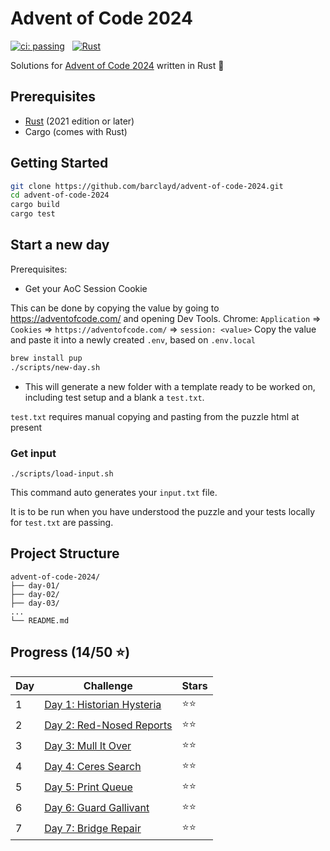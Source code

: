 # Advent of Code 2024

[![ci: passing](https://img.shields.io/badge/ci-passing-brightgreen?style=for-the-badge)](https://github.com/barclayd/advent-of-code-2024/actions)
&nbsp;
[![Rust](https://img.shields.io/badge/rust-%23000000.svg?style=for-the-badge&logo=rust&logoColor=orange)](https://www.rust-lang.org/)

Solutions for [Advent of Code 2024](https://adventofcode.com/2024) written in Rust 🦀

## Prerequisites

- [Rust](https://www.rust-lang.org/tools/install) (2021 edition or later)
- Cargo (comes with Rust)

## Getting Started

```bash
git clone https://github.com/barclayd/advent-of-code-2024.git
cd advent-of-code-2024
cargo build
cargo test
```

## Start a new day

Prerequisites: 

* Get your AoC Session Cookie

This can be done by copying the value by going to https://adventofcode.com/ and opening Dev Tools.
Chrome: `Application` => `Cookies` => `https://adventofcode.com/` => `session: <value>`
Copy the value and paste it into a newly created `.env`, based on `.env.local`

```sh
brew install pup
./scripts/new-day.sh
```

* This will generate a new folder with a template ready to be worked on, including test setup and a blank a `test.txt`.

`test.txt` requires manual copying and pasting from the puzzle html at present

### Get input

```shell
./scripts/load-input.sh
```

This command auto generates your `input.txt` file.

It is to be run when you have understood the puzzle and your tests locally for `test.txt` are passing.

## Project Structure

```
advent-of-code-2024/
├── day-01/
├── day-02/
├── day-03/
...
└── README.md
```

## Progress (14/50 ⭐️)

| Day | Challenge                                                        | Stars |
|-----|------------------------------------------------------------------|-------|
| 1   | [Day 1: Historian Hysteria](https://adventofcode.com/2024/day/1) | ⭐️⭐️  |
| 2   | [Day 2: Red-Nosed Reports](https://adventofcode.com/2024/day/2)  | ⭐️⭐️  |
| 3   | [Day 3: Mull It Over](https://adventofcode.com/2024/day/3)       | ⭐️⭐️  |
| 4   | [Day 4: Ceres Search](https://adventofcode.com/2024/day/4)       | ⭐️⭐️  |
| 5   | [Day 5: Print Queue](https://adventofcode.com/2024/day/5)        | ⭐️⭐️  |
| 6   | [Day 6: Guard Gallivant](https://adventofcode.com/2024/day/6)    | ⭐️⭐️  |
| 7   | [Day 7: Bridge Repair](https://adventofcode.com/2024/day/7)      | ⭐️⭐️  |
